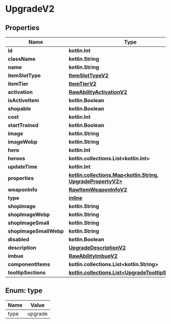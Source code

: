 
# UpgradeV2

## Properties
| Name | Type | Description | Notes |
| ------------ | ------------- | ------------- | ------------- |
| **id** | **kotlin.Int** |  |  |
| **className** | **kotlin.String** |  |  |
| **name** | **kotlin.String** |  |  |
| **itemSlotType** | [**ItemSlotTypeV2**](ItemSlotTypeV2.md) |  |  |
| **itemTier** | [**ItemTierV2**](ItemTierV2.md) |  |  |
| **activation** | [**RawAbilityActivationV2**](RawAbilityActivationV2.md) |  |  |
| **isActiveItem** | **kotlin.Boolean** |  |  [readonly] |
| **shopable** | **kotlin.Boolean** |  |  [readonly] |
| **cost** | **kotlin.Int** |  |  [readonly] |
| **startTrained** | **kotlin.Boolean** |  |  [optional] |
| **image** | **kotlin.String** |  |  [optional] |
| **imageWebp** | **kotlin.String** |  |  [optional] |
| **hero** | **kotlin.Int** |  |  [optional] |
| **heroes** | **kotlin.collections.List&lt;kotlin.Int&gt;** |  |  [optional] |
| **updateTime** | **kotlin.Int** |  |  [optional] |
| **properties** | [**kotlin.collections.Map&lt;kotlin.String, UpgradePropertyV2&gt;**](UpgradePropertyV2.md) |  |  [optional] |
| **weaponInfo** | [**RawItemWeaponInfoV2**](RawItemWeaponInfoV2.md) |  |  [optional] |
| **type** | [**inline**](#Type) |  |  [optional] |
| **shopImage** | **kotlin.String** |  |  [optional] |
| **shopImageWebp** | **kotlin.String** |  |  [optional] |
| **shopImageSmall** | **kotlin.String** |  |  [optional] |
| **shopImageSmallWebp** | **kotlin.String** |  |  [optional] |
| **disabled** | **kotlin.Boolean** |  |  [optional] |
| **description** | [**UpgradeDescriptionV2**](UpgradeDescriptionV2.md) |  |  [optional] |
| **imbue** | [**RawAbilityImbueV2**](RawAbilityImbueV2.md) |  |  [optional] |
| **componentItems** | **kotlin.collections.List&lt;kotlin.String&gt;** |  |  [optional] |
| **tooltipSections** | [**kotlin.collections.List&lt;UpgradeTooltipSectionV2&gt;**](UpgradeTooltipSectionV2.md) |  |  [optional] |


<a id="Type"></a>
## Enum: type
| Name | Value |
| ---- | ----- |
| type | upgrade |



